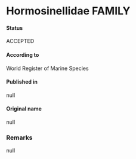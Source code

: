 Hormosinellidae FAMILY
=======

#### Status
ACCEPTED

#### According to
World Register of Marine Species

#### Published in
null

#### Original name
null

### Remarks
null